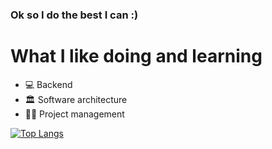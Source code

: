 ### Ok so I do the best I can :)
<h1>What I like doing and learning</h1>
<ul>
  <li>💻 Backend</li>
  <li>🏛 Software architecture</li>
  <li>✍🏼 Project management</li>
</ul>

[![Top Langs](https://github-readme-stats.vercel.app/api/top-langs/?username=ArmandoBarragan)](https://github.com/anuraghazra/github-readme-stats)

<!--
**ArmandoBarragan/ArmandoBarragan** is a ✨ _special_ ✨ repository because its `README.md` (this file) appears on your GitHub profile.

Here are some ideas to get you started:

- 🔭 I’m currently working on ...
- 🌱 I’m currently learning ...
- 👯 I’m looking to collaborate on ...
- 🤔 I’m looking for help with ...
- 💬 Ask me about ...
- 📫 How to reach me: ...
- 😄 Pronouns: ...
- ⚡ Fun fact: ...
-->
